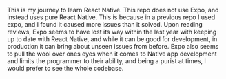 This is my journey to learn React Native. This repo does not use Expo, and instead uses pure React Native. This is because in a previous repo I used expo, and I found it caused more issues than it solved. Upon reading reviews, Expo seems to have lost its way within the last year with keeping up to date with React Native, and while it can be good for development, in production it can bring about unseen issues from before. Expo also seems to pull the wool over ones eyes when it comes to Native app development and limits the programmer to their ability, and being a purist at times, I would prefer to see the whole codebase.
